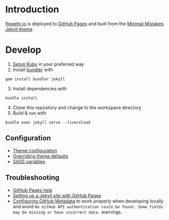 # Introduction
[flowehr.io](https://flowehr.io) is deployed to [GitHub Pages](https://pages.github.com/) and built from the [Minimal Mistakes Jekyll theme](https://mmistakes.github.io/minimal-mistakes/).

# Develop
1. [Setup Ruby](https://www.ruby-lang.org/en/documentation/installation/) in your preferred way
2. Install [bundler](https://bundler.io/) with
```shell
gem install bundler jekyll
```
3. Install dependencies with
```shell
bundle install 
```
4. Clone this repository and change to the workspace directory
5. Build & run with
```shell
bundle exec jekyll serve --livereload
```

## Configuration
- [Theme configuration](https://mmistakes.github.io/minimal-mistakes/docs/configuration/)  
- [Overriding theme defaults](https://mmistakes.github.io/minimal-mistakes/docs/overriding-theme-defaults/)  
- [SASS variables](https://github.com/mmistakes/minimal-mistakes/blob/master/_sass/minimal-mistakes/_variables.scss)

## Troubleshooting
- [GitHub Pages help](https://docs.github.com/en/pages)
- [Setting up a Jekyll site with GitHub Pages](https://jekyllrb.com/docs/github-pages/)
- [Configuring GitHub Metadata](https://github.com/jekyll/github-metadata/blob/master/docs/configuration.md#configuration) to work properly when developing locally and avoid `No GitHub API authentication could be found. Some fields may be missing or have incorrect data.` warnings.